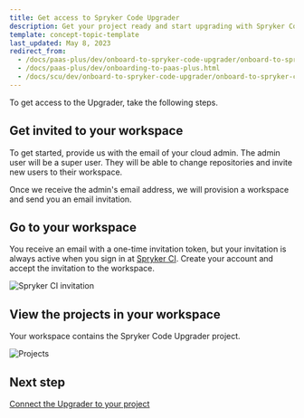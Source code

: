 ```yaml
---
title: Get access to Spryker Code Upgrader
description: Get your project ready and start upgrading with Spryker Code Upgrader
template: concept-topic-template
last_updated: May 8, 2023
redirect_from:
  - /docs/paas-plus/dev/onboard-to-spryker-code-upgrader/onboard-to-spryker-code-upgrader.html
  - /docs/paas-plus/dev/onboarding-to-paas-plus.html
  - /docs/scu/dev/onboard-to-spryker-code-upgrader/onboard-to-spryker-code-upgrader.html
---
```


To get access to the Upgrader, take the following steps.

## Get invited to your workspace

To get started, provide us with the email of your cloud admin. The admin user will be a super user. They will be able to change repositories and invite new users to their workspace.

Once we receive the admin's email address, we will provision a workspace and send you an email invitation.

## Go to your workspace

You receive an email with a one-time invitation token, but your invitation is always active when you sign in at [Spryker CI](https://buddy.works/). Create your account and accept the invitation to the workspace.

![Spryker CI invitation](https://spryker.s3.eu-central-1.amazonaws.com/docs/paas%2B/dev/onboard-to-spryker-code-upgrader/onboard-to-spryker-code-upgrader.md/spryker-ci-invitation.png)

## View the projects in your workspace

Your workspace contains the Spryker Code Upgrader project.

![Projects](https://spryker.s3.eu-central-1.amazonaws.com/docs/paas%2B/dev/onboard-to-spryker-code-upgrader/onboard-to-spryker-code-upgrader.md/projects.png)

## Next step

[Connect the Upgrader to your project](/docs/ca/devscu/connect-spryker-code-upgrader/connect-spryker-code-upgrader-to-your-project.html)

